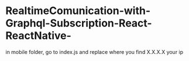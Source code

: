 # RealtimeComunication-with-Graphql-Subscription-React-ReactNative-


in mobile folder, go to index.js and replace where you find X.X.X.X your ip 
